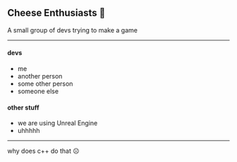 ## Cheese Enthusiasts 🧀

A small group of devs trying to make a game

---

#### devs
- me
- another person
- some other person
- someone else

#### other stuff
- we are using Unreal Engine
- uhhhhh

---

why does c++ do that ☹️
